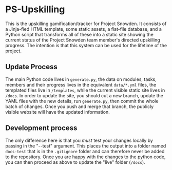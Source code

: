 # PS-Upskilling

This is the upskilling gamification/tracker for Project Snowden. It consists of a Jinja-fied HTML template, some static assets, a flat-file database, and a Python script that transforms all of these into a static site showing the current status of the Project Snowden team member's directed upskilling progress. The intention is that this system can be used for the lifetime of the project.

## Update Process

The main Python code lives in `generate.py`, the data on modules, tasks, members and their progress lives in the equivalent `data/*.yml` files, the templated files live in `/templates`, while the current visible static site lives in `/docs`. In order to update the site, you should cut a new branch, update the YAML files with the new details, run `generate.py`, then commit the whole batch of changes. Once you push and merge that branch, the publicly visible website will have the updated information.

## Development process

The only difference here is that you *must* test your changes locally by passing in the "--test" argument. This places the output into a folder named `docs-test` that is in the `.gitignore` folder and can therefore never be added to the repository. Once you are happy with the changes to the python code, you can then proceed as above to update the "live" folder (`/docs`).